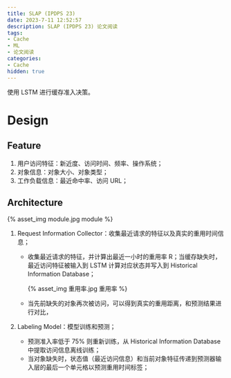 ```yaml
---
title: SLAP (IPDPS 23)
date: 2023-7-11 12:52:57
description: SLAP (IPDPS 23) 论文阅读
tags:
- Cache
- ML
- 论文阅读
categories:
- Cache
hidden: true
---
```


使用 LSTM 进行缓存准入决策。

# Design

## Feature

1. 用户访问特征：新近度、访问时间、频率、操作系统；
2. 对象信息：对象大小、对象类型；
3. 工作负载信息：最近命中率、访问 URL；

## Architecture

{% asset_img module.jpg module %}

1. Request Information Collector：收集最近请求的特征以及真实的重用时间信息；

    - 收集最近请求的特征，并计算出最近一小时的重用率 R；当缓存缺失时，最近访问特征被输入到 LSTM 计算对应状态并写入到 Historical Information Database；

        {% asset_img 重用率.jpg 重用率 %}

    - 当先前缺失的对象再次被访问，可以得到真实的重用距离，和预测结果进行对比，

2. Labeling Model：模型训练和预测；

    - 预测准入率低于 75% 则重新训练，从 Historical Information Database 中提取访问信息离线训练；
    - 当对象缺失时，状态值（最近访问信息）和当前对象特征传递到预测器输入层的最后一个单元格以预测重用时间标签；

    